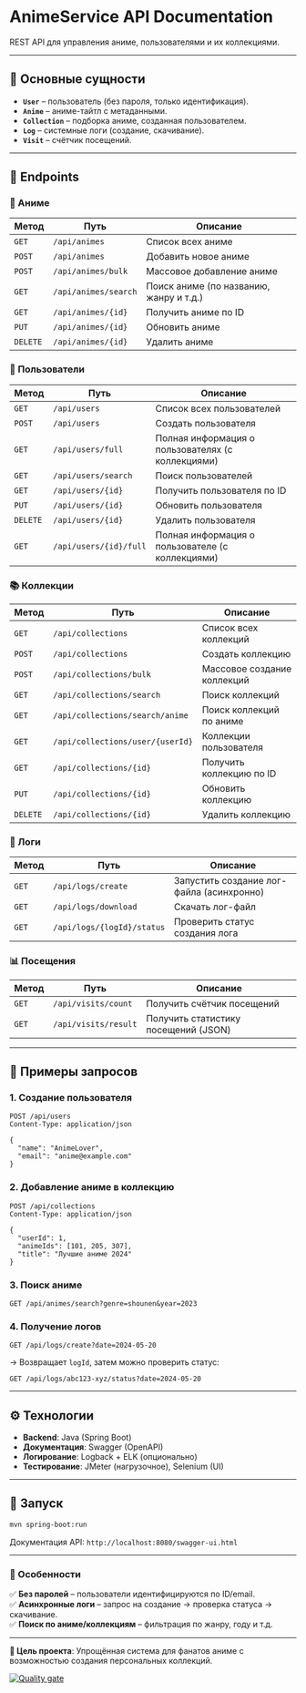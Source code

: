 # **AnimeService API Documentation**  

REST API для управления аниме, пользователями и их коллекциями.  

---

## **📌 Основные сущности**  
- **`User`** – пользователь (без пароля, только идентификация).  
- **`Anime`** – аниме-тайтл с метаданными.  
- **`Collection`** – подборка аниме, созданная пользователем.  
- **`Log`** – системные логи (создание, скачивание).  
- **`Visit`** – счётчик посещений.  

---

## **🔗 Endpoints**  

### **🎌 Аниме**  
| Метод | Путь | Описание |
|-------|------|----------|
| `GET` | `/api/animes` | Список всех аниме |
| `POST` | `/api/animes` | Добавить новое аниме |
| `POST` | `/api/animes/bulk` | Массовое добавление аниме |
| `GET` | `/api/animes/search` | Поиск аниме (по названию, жанру и т.д.) |
| `GET` | `/api/animes/{id}` | Получить аниме по ID |
| `PUT` | `/api/animes/{id}` | Обновить аниме |
| `DELETE` | `/api/animes/{id}` | Удалить аниме |

### **👥 Пользователи**  
| Метод | Путь | Описание |
|-------|------|----------|
| `GET` | `/api/users` | Список всех пользователей |
| `POST` | `/api/users` | Создать пользователя |
| `GET` | `/api/users/full` | Полная информация о пользователях (с коллекциями) |
| `GET` | `/api/users/search` | Поиск пользователей |
| `GET` | `/api/users/{id}` | Получить пользователя по ID |
| `PUT` | `/api/users/{id}` | Обновить пользователя |
| `DELETE` | `/api/users/{id}` | Удалить пользователя |
| `GET` | `/api/users/{id}/full` | Полная информация о пользователе (с коллекциями) |

### **📚 Коллекции**  
| Метод | Путь | Описание |
|-------|------|----------|
| `GET` | `/api/collections` | Список всех коллекций |
| `POST` | `/api/collections` | Создать коллекцию |
| `POST` | `/api/collections/bulk` | Массовое создание коллекций |
| `GET` | `/api/collections/search` | Поиск коллекций |
| `GET` | `/api/collections/search/anime` | Поиск коллекций по аниме |
| `GET` | `/api/collections/user/{userId}` | Коллекции пользователя |
| `GET` | `/api/collections/{id}` | Получить коллекцию по ID |
| `PUT` | `/api/collections/{id}` | Обновить коллекцию |
| `DELETE` | `/api/collections/{id}` | Удалить коллекцию |

### **📜 Логи**  
| Метод | Путь | Описание |
|-------|------|----------|
| `GET` | `/api/logs/create` | Запустить создание лог-файла (асинхронно) |
| `GET` | `/api/logs/download` | Скачать лог-файл |
| `GET` | `/api/logs/{logId}/status` | Проверить статус создания лога |

### **📊 Посещения**  
| Метод | Путь | Описание |
|-------|------|----------|
| `GET` | `/api/visits/count` | Получить счётчик посещений |
| `GET` | `/api/visits/result` | Получить статистику посещений (JSON) |

---

## **📌 Примеры запросов**  

### **1. Создание пользователя**  
```http
POST /api/users
Content-Type: application/json

{
  "name": "AnimeLover",
  "email": "anime@example.com"
}
```

### **2. Добавление аниме в коллекцию**  
```http
POST /api/collections
Content-Type: application/json

{
  "userId": 1,
  "animeIds": [101, 205, 307],
  "title": "Лучшие аниме 2024"
}
```

### **3. Поиск аниме**  
```http
GET /api/animes/search?genre=shounen&year=2023
```

### **4. Получение логов**  
```http
GET /api/logs/create?date=2024-05-20
```
→ Возвращает `logId`, затем можно проверить статус:  
```http
GET /api/logs/abc123-xyz/status?date=2024-05-20
```

---

## **⚙️ Технологии**  
- **Backend**: Java (Spring Boot)  
- **Документация**: Swagger (OpenAPI)  
- **Логирование**: Logback + ELK (опционально)  
- **Тестирование**: JMeter (нагрузочное), Selenium (UI)  

---

## **🚀 Запуск**  
```bash
mvn spring-boot:run
```
Документация API: `http://localhost:8080/swagger-ui.html`  

---

### **📌 Особенности**  
✅ **Без паролей** – пользователи идентифицируются по ID/email.  
✅ **Асинхронные логи** – запрос на создание → проверка статуса → скачивание.  
✅ **Поиск по аниме/коллекциям** – фильтрация по жанру, году и т.д.  

---

**🎯 Цель проекта**: Упрощённая система для фанатов аниме с возможностью создания персональных коллекций.

[![Quality gate](https://sonarcloud.io/api/project_badges/quality_gate?project=splitmindq_calorie-counter)](https://sonarcloud.io/summary/new_code?id=splitmindq_calorie-counter)

